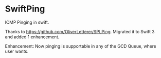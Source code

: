 # SwiftPing

ICMP Pinging in swift.

Thanks to https://github.com/OliverLetterer/SPLPing. Migrated it to Swift 3 and added 1 enhancement.


Enhancement: Now pinging is supportable in any of the GCD Queue, where user wants.

